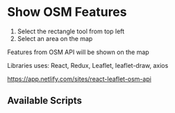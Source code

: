 # Show OSM Features

1. Select the rectangle tool from top left
2. Select an area on the map

Features from OSM API will be shown on the map

Libraries uses:
React, Redux, Leaflet, leaflet-draw, axios

https://app.netlify.com/sites/react-leaflet-osm-api

## Available Scripts
